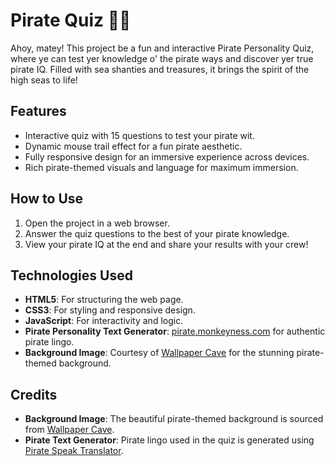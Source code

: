 # Pirate Quiz 🏴‍☠️

Ahoy, matey! This project be a fun and interactive Pirate Personality Quiz, where ye can test yer knowledge o' the pirate ways and discover yer true pirate IQ. Filled with sea shanties and treasures, it brings the spirit of the high seas to life!

## Features
- Interactive quiz with 15 questions to test your pirate wit.
- Dynamic mouse trail effect for a fun pirate aesthetic.
- Fully responsive design for an immersive experience across devices.
- Rich pirate-themed visuals and language for maximum immersion.

## How to Use
1. Open the project in a web browser.
2. Answer the quiz questions to the best of your pirate knowledge.
3. View your pirate IQ at the end and share your results with your crew!

## Technologies Used
- **HTML5**: For structuring the web page.
- **CSS3**: For styling and responsive design.
- **JavaScript**: For interactivity and logic.
- **Pirate Personality Text Generator**: [pirate.monkeyness.com](http://pirate.monkeyness.com/) for authentic pirate lingo.
- **Background Image**: Courtesy of [Wallpaper Cave](https://wallpapercave.com/) for the stunning pirate-themed background.

## Credits
- **Background Image**: The beautiful pirate-themed background is sourced from [Wallpaper Cave](https://wallpapercave.com/).
- **Pirate Text Generator**: Pirate lingo used in the quiz is generated using [Pirate Speak Translator](http://pirate.monkeyness.com/).
